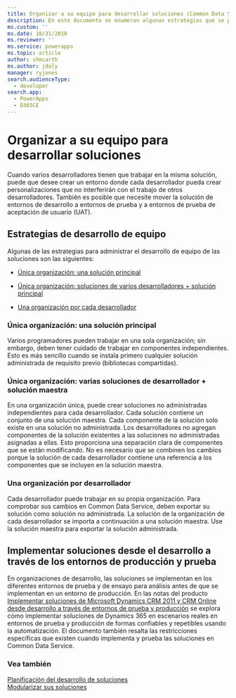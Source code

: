 ```yaml
---
title: Organizar a su equipo para desarrollar soluciones (Common Data Service) | Microsoft Docs
description: En este documento se enumeran algunas estrategias que se pueden usar cuando varios desarrolladores trabajan en la misma solución
ms.custom: ''
ms.date: 10/31/2018
ms.reviewer: ''
ms.service: powerapps
ms.topic: article
author: shmcarth
ms.author: jdaly
manager: ryjones
search.audienceType:
  - developer
search.app:
  - PowerApps
  - D365CE
---
```

# <a name="organize-your-team-to-develop-solutions"></a>Organizar a su equipo para desarrollar soluciones

Cuando varios desarrolladores tienen que trabajar en la misma solución, puede que desee crear un entorno donde cada desarrollador pueda crear personalizaciones que no interferirán con el trabajo de otros desarrolladores. También es posible que necesite mover la solución de entornos de desarrollo a entornos de prueba y a entornos de prueba de aceptación de usuario (UAT).  
  
<a name="BKMK_StrategiesForTeamDev"></a>   
## <a name="strategies-for-team-development"></a>Estrategias de desarrollo de equipo  
 Algunas de las estrategias para administrar el desarrollo de equipo de las soluciones son las siguientes:  
  
-   [Única organización: una solución principal](organize-team-develop-solutions.md#BKMK_SingleOrgMasterSolution)  
  
-   [Única organización: soluciones de varios desarrolladores + solución principal](organize-team-develop-solutions.md#BKMK_SingleOrgMultipleDeveloper)  
  
-   [Una organización por cada desarrollador](organize-team-develop-solutions.md#BKMK_OneOrgPerDev)  
  
<a name="BKMK_SingleOrgMasterSolution"></a>   
### <a name="single-organization-one-master-solution"></a>Única organización: una solución principal  
 Varios programadores pueden trabajar en una sola organización; sin embargo, deben tener cuidado de trabajar en componentes independientes. Esto es más sencillo cuando se instala primero cualquier solución administrada de requisito previo (bibliotecas compartidas).  
  
<a name="BKMK_SingleOrgMultipleDeveloper"></a>   
### <a name="single-organization-multiple-developer-solutions--master-solution"></a>Única organización: varias soluciones de desarrollador + solución maestra  
 En una organización única, puede crear soluciones no administradas independientes para cada desarrollador. Cada solución contiene un conjunto de una solución maestra. Cada componente de la solución solo existe en una solución no administrada. Los desarrolladores no agregan componentes de la solución existentes a las soluciones no administradas asignadas a ellas. Esto proporciona una separación clara de componentes que se están modificando. No es necesario que se combinen los cambios porque la solución de cada desarrollador contiene una referencia a los componentes que se incluyen en la solución maestra.  
  
<a name="BKMK_OneOrgPerDev"></a>   
### <a name="one-organization-per-developer"></a>Una organización por desarrollador  

 Cada desarrollador puede trabajar en su propia organización. Para comprobar sus cambios en Common Data Service, deben exportar su solución como solución no administrada. La solución de la organización de cada desarrollador se importa a continuación a una solución maestra. Use la solución maestra para exportar la solución administrada.  
  
<a name="BKMK_DeployingSolutionsFromDevThroughToProduction"></a>   
## <a name="deploy-solutions-from-development-through-test-and-production-environments"></a>Implementar soluciones desde el desarrollo a través de los entornos de producción y prueba  
 En organizaciones de desarrollo, las soluciones se implementan en los diferentes entornos de prueba y de ensayo para análisis antes de que se implementan en un entorno de producción. En las notas del producto [Implementar soluciones de Microsoft Dynamics CRM 2011 y CRM Online desde desarrollo a través de entornos de prueba y producción](http://go.microsoft.com/fwlink/p/?LinkId=232288) se explora cómo implementar soluciones de Dynamics 365 en escenarios reales en entornos de prueba y producción de formas confiables y repetibles usando la automatización. El documento también resalta las restricciones específicas que existen cuando implementa y prueba las soluciones en Common Data Service.  
  
### <a name="see-also"></a>Vea también  
 [Planificación del desarrollo de soluciones](/dynamics365/customer-engagement/developer/plan-solution-development)   
 [Modularizar sus soluciones](organize-solutions.md)   
 
